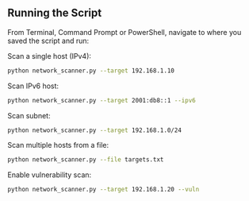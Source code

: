 ## Running the Script

From Terminal, Command Prompt or PowerShell, navigate to where you saved the script and run:

Scan a single host (IPv4):
```bash
python network_scanner.py --target 192.168.1.10
```

Scan IPv6 host:
```bash
python network_scanner.py --target 2001:db8::1 --ipv6
```

Scan subnet:
```bash
python network_scanner.py --target 192.168.1.0/24
```

Scan multiple hosts from a file:
```bash
python network_scanner.py --file targets.txt
```

Enable vulnerability scan:
```bash
python network_scanner.py --target 192.168.1.20 --vuln
```